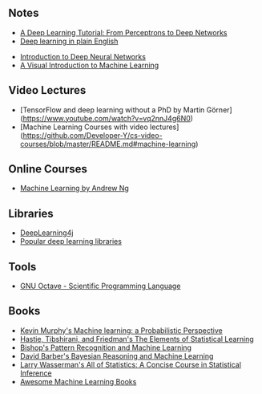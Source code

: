 ## Notes

- [A Deep Learning Tutorial: From Perceptrons to Deep Networks](https://www.toptal.com/machine-learning/an-introduction-to-deep-learning-from-perceptrons-to-deep-networks)
- [Deep learning in plain English](https://hackernoon.com/learning-ai-if-you-suck-at-math-p5-deep-learning-and-convolutional-neural-nets-in-plain-english-cda79679bbe3#.8z6wq5mpp)
* [Introduction to Deep Neural Networks](https://deeplearning4j.org/neuralnet-overview)
* [A Visual Introduction to Machine Learning](http://www.r2d3.us/visual-intro-to-machine-learning-part-1/)

## Video Lectures

* [TensorFlow and deep learning without a PhD by Martin Görner] (https://www.youtube.com/watch?v=vq2nnJ4g6N0)
* [Machine Learning Courses with video lectures] (https://github.com/Developer-Y/cs-video-courses/blob/master/README.md#machine-learning)

## Online Courses
* [Machine Learning by Andrew Ng](https://www.coursera.org/learn/machine-learning/)

## Libraries
* [DeepLearning4j](https://deeplearning4j.org/)
* [Popular deep learning libraries](http://machinelearningmastery.com/popular-deep-learning-libraries/)

## Tools
* [GNU Octave - Scientific Programming Language](http://www.gnu.org/software/octave/)

## Books
* [Kevin Murphy's Machine learning: a Probabilistic Perspective](http://www.cs.ubc.ca/~murphyk/MLbook/)
* [Hastie, Tibshirani, and Friedman's The Elements of Statistical Learning](http://statweb.stanford.edu/~tibs/ElemStatLearn/)
* [Bishop's Pattern Recognition and Machine Learning](https://www.microsoft.com/en-us/research/people/cmbishop/)
* [David Barber's Bayesian Reasoning and Machine Learning](http://web4.cs.ucl.ac.uk/staff/D.Barber/textbook/020217.pdf)
* [Larry Wasserman's All of Statistics: A Concise Course in Statistical Inference](https://www.amazon.com/All-Statistics-Statistical-Inference-Springer/dp/0387402721)
* [Awesome Machine Learning Books](https://github.com/josephmisiti/awesome-machine-learning/blob/master/books.md)
